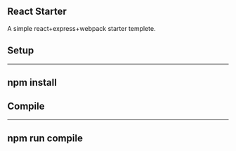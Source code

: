 React Starter
---

A simple react+express+webpack starter templete.


Setup
---
---
npm install
---


Compile
---
---
npm run compile
---
